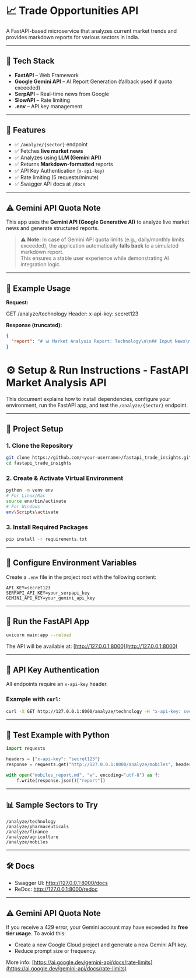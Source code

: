 # 📈 Trade Opportunities API

A FastAPI-based microservice that analyzes current market trends and provides markdown reports for various sectors in India.

---

## 🔧 Tech Stack

- **FastAPI** – Web Framework
- **Google Gemini API** – AI Report Generation (fallback used if quota exceeded)
- **SerpAPI** – Real-time news from Google
- **SlowAPI** – Rate limiting
- **.env** – API key management

---

## 🚀 Features

- ✅ `/analyze/{sector}` endpoint
- ✅ Fetches **live market news**
- ✅ Analyzes using **LLM (Gemini API)**
- ✅ Returns **Markdown-formatted** reports
- ✅ API Key Authentication (`x-api-key`)
- ✅ Rate limiting (5 requests/minute)
- ✅ Swagger API docs at `/docs`

---

## ⚠️ Gemini API Quota Note

This app uses the **Gemini API (Google Generative AI)** to analyze live market news and generate structured reports.

> ⚠️ **Note:** In case of Gemini API quota limits (e.g., daily/monthly limits exceeded), the application automatically **falls back** to a simulated markdown report.  
This ensures a stable user experience while demonstrating AI integration logic.

---


## 🧪 Example Usage

**Request:**

GET /analyze/technology
Header: x-api-key: secret123

**Response (truncated):**
```json
{
  "report": "# 📊 Market Analysis Report: Technology\n\n## Input News\n- headline 1\n- headline 2\n..."
}
```

# ⚙️ Setup & Run Instructions - FastAPI Market Analysis API

This document explains how to install dependencies, configure your environment, run the FastAPI app, and test the `/analyze/{sector}` endpoint.

---

## 📁 Project Setup

### 1. Clone the Repository

```bash
git clone https://github.com/<your-username>/fastapi_trade_insights.git
cd fastapi_trade_insights
```

### 2. Create & Activate Virtual Environment

```bash
python -m venv env
# For Linux/Mac
source env/bin/activate
# For Windows
env\Scripts\activate
```

### 3. Install Required Packages

```bash
pip install -r requirements.txt
```

---

## 🔐 Configure Environment Variables

Create a `.env` file in the project root with the following content:

```env
API_KEY=secret123
SERPAPI_API_KEY=your_serpapi_key
GEMINI_API_KEY=your_gemini_api_key
```

---

## 🚀 Run the FastAPI App

```bash
uvicorn main:app --reload
```

The API will be available at: [http://127.0.0.1:8000](http://127.0.0.1:8000)

---

## 🔑 API Key Authentication

All endpoints require an `x-api-key` header.

### Example with `curl`:

```bash
curl -X GET http://127.0.0.1:8000/analyze/technology -H "x-api-key: secret123"
```

---

## 🧪 Test Example with Python

```python
import requests

headers = {"x-api-key": "secret123"}
response = requests.get("http://127.0.0.1:8000/analyze/mobiles", headers=headers)

with open("mobiles_report.md", "w", encoding="utf-8") as f:
    f.write(response.json()["report"])
```

---

## 📊 Sample Sectors to Try

```http
/analyze/technology
/analyze/pharmaceuticals
/analyze/finance
/analyze/agriculture
/analyze/mobiles
```

---

## 🛠 Docs

- Swagger UI: http://127.0.0.1:8000/docs
- ReDoc: http://127.0.0.1:8000/redoc

---

## ⚠️ Gemini API Quota Note

If you receive a 429 error, your Gemini account may have exceeded its **free tier usage**. To avoid this:

- Create a new Google Cloud project and generate a new Gemini API key.
- Reduce prompt size or frequency.

More info: [https://ai.google.dev/gemini-api/docs/rate-limits](https://ai.google.dev/gemini-api/docs/rate-limits)
